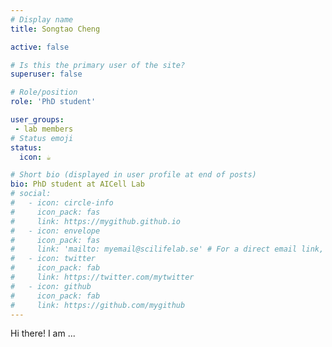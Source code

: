 ```yaml
---
# Display name
title: Songtao Cheng

active: false

# Is this the primary user of the site?
superuser: false

# Role/position
role: 'PhD student'

user_groups:
 - lab members
# Status emoji
status:
  icon: ☕️

# Short bio (displayed in user profile at end of posts)
bio: PhD student at AICell Lab
# social:
#   - icon: circle-info
#     icon_pack: fas
#     link: https://mygithub.github.io
#   - icon: envelope
#     icon_pack: fas
#     link: 'mailto: myemail@scilifelab.se' # For a direct email link, use "mailto:test@example.org".
#   - icon: twitter
#     icon_pack: fab
#     link: https://twitter.com/mytwitter
#   - icon: github
#     icon_pack: fab
#     link: https://github.com/mygithub
---
```


Hi there! I am ...
